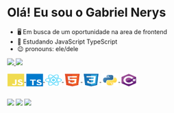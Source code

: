 # Olá! Eu sou o Gabriel Nerys

- 🖥️ Em busca de um oportunidade na area de frontend
- 🌵 Estudando JavaScript TypeScript
- 😉 pronouns: ele/dele

<div>
    <a href="https://github.com/gabriel-nerys">
    <img height="180em" src="https://github-readme-stats.vercel.app/api?username=gabriel-nerys&show_icons=true&theme=dark&include_all_commits=true&count_private=true"/>
    <img height="180em" src="https://github-readme-stats.vercel.app/api/top-langs/?username=gabriel-nerys&layout=compact&langs_count=16&theme=dark"/>
</div>

<div style="display: inline_block"><br>
	    <img align="center" height="30" width="40" src="https://raw.githubusercontent.com/devicons/devicon/master/icons/javascript/javascript-plain.svg" />
        <img align="center" height="30" width="40" src="https://raw.githubusercontent.com/devicons/devicon/master/icons/typescript/typescript-plain.svg" />        
        <img align="center" height="30" width="40" src="https://raw.githubusercontent.com/devicons/devicon/master/icons/react/react-original.svg" />        
        <img align="center" height="30" width="40" src="https://raw.githubusercontent.com/devicons/devicon/master/icons/html5/html5-original.svg" />        
        <img align="center" height="30" width="40" src="https://raw.githubusercontent.com/devicons/devicon/master/icons/css3/css3-original.svg" />        
        <img align="center" height="30" width="40" src="https://raw.githubusercontent.com/devicons/devicon/master/icons/python/python-original.svg" />        
        <img align="center" height="30" width="40" src="https://raw.githubusercontent.com/devicons/devicon/master/icons/csharp/csharp-original.svg" />                                
</div>

##

<div>
	<a href="https://www.instagram.com/gabriel_nerys/" target="_blank"><img src="https://img.shields.io/badge/-Instagram-%23E4405F?style=for-the-badge&logo=instagram&logoColor=white" target="_blanck"></a>
	<a href="mailto:contato.gabrielnerys@gmail.com" target="_blank"><img src="https://img.shields.io/badge/Gmail-D14836?style=for-the-badge&logo=gmail&logoColor=white" target="_blanck"></a>
	<a href="https://www.linkedin.com/in/gabriel-neryss/" target="_blank"><img src="https://img.shields.io/badge/LinkedIn-0077B5?style=for-the-badge&logo=linkedin&logoColor=white" target="_blanck"></a>

</div>
